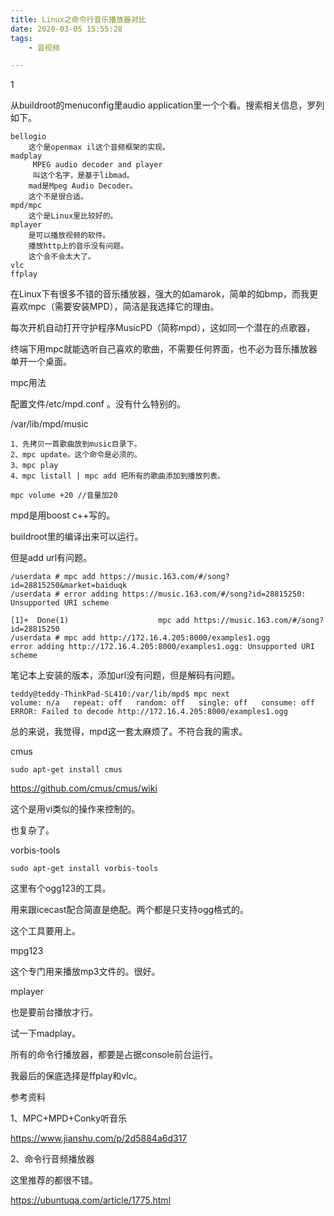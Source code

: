 ```yaml
---
title: Linux之命令行音乐播放器对比
date: 2020-03-05 15:55:28
tags:
	- 音视频

---
```


1

从buildroot的menuconfig里audio application里一个个看。搜索相关信息，罗列如下。

```
bellogio
	这个是openmax il这个音频框架的实现。
madplay
	 MPEG audio decoder and player
	 叫这个名字，是基于libmad。
	mad是Mpeg Audio Decoder。
	这个不是很合适。
mpd/mpc
	这个是Linux里比较好的。
mplayer
	是可以播放视频的软件。
	播放http上的音乐没有问题。
	这个会不会太大了。
vlc
ffplay
```

在Linux下有很多不错的音乐播放器，强大的如amarok，简单的如bmp，而我更喜欢mpc（需要安装MPD），简洁是我选择它的理由。

每次开机自动打开守护程序MusicPD（简称mpd），这如同一个潜在的点歌器，

终端下用mpc就能选听自己喜欢的歌曲，不需要任何界面，也不必为音乐播放器单开一个桌面。



mpc用法

配置文件/etc/mpd.conf 。没有什么特别的。

/var/lib/mpd/music

```
1、先拷贝一首歌曲放到music目录下。
2、mpc update。这个命令是必须的。
3、mpc play
4、mpc listall | mpc add 把所有的歌曲添加到播放列表。
```

```
mpc volume +20 //音量加20
```

mpd是用boost c++写的。

buildroot里的编译出来可以运行。

但是add url有问题。

```
/userdata # mpc add https://music.163.com/#/song?id=28815250&market=baiduqk               
/userdata # error adding https://music.163.com/#/song?id=28815250: Unsupported URI scheme 
                                                                                          
[1]+  Done(1)                    mpc add https://music.163.com/#/song?id=28815250         
/userdata # mpc add http://172.16.4.205:8000/examples1.ogg                                
error adding http://172.16.4.205:8000/examples1.ogg: Unsupported URI scheme               
```

笔记本上安装的版本，添加url没有问题，但是解码有问题。

```
teddy@teddy-ThinkPad-SL410:/var/lib/mpd$ mpc next
volume: n/a   repeat: off   random: off   single: off   consume: off
ERROR: Failed to decode http://172.16.4.205:8000/examples1.ogg
```



总的来说，我觉得，mpd这一套太麻烦了。不符合我的需求。



cmus

```
sudo apt-get install cmus
```

https://github.com/cmus/cmus/wiki

这个是用vi类似的操作来控制的。

也复杂了。



vorbis-tools

```
sudo apt-get install vorbis-tools
```

这里有个ogg123的工具。

用来跟icecast配合简直是绝配。两个都是只支持ogg格式的。

这个工具要用上。



mpg123

这个专门用来播放mp3文件的。很好。



mplayer

也是要前台播放才行。



试一下madplay。

所有的命令行播放器，都要是占据console前台运行。



我最后的保底选择是ffplay和vlc。



参考资料

1、MPC+MPD+Conky听音乐

https://www.jianshu.com/p/2d5884a6d317

2、命令行音频播放器

这里推荐的都很不错。

https://ubuntuqa.com/article/1775.html